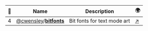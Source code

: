 |:star2: | Name | Description | 🌍|
|---|---|---|---|
|4|[@cwensley](https://github.com/cwensley)/[**bitfonts**](https://github.com/cwensley/bitfonts)|Bit fonts for text mode art|[:arrow_upper_right:](http://picoe.ca/products/pablodraw)|

